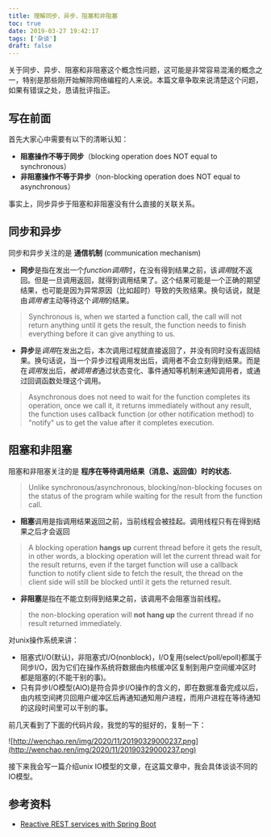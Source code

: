 ```yaml
---
title: 理解同步、异步、阻塞和非阻塞
toc: true
date: 2019-03-27 19:42:17
tags: ['杂谈']
draft: false
---
```


关于同步、异步、阻塞和非阻塞这个概念性问题，这可能是非常容易混淆的概念之一，特别是那些刚开始解除网络编程的人来说。本篇文章争取来说清楚这个问题，如果有错误之处，恳请批评指正。

## 写在前面

首先大家心中需要有以下的清晰认知：

- **阻塞操作不等于同步**（blocking operation does NOT equal to synchronous）
- **非阻塞操作不等于异步**（non-blocking operation does NOT equal to asynchronous）

事实上，同步异步于阻塞和非阻塞没有什么直接的关联关系。

## 同步和异步

同步和异步关注的是 **通信机制** (communication mechanism)

- **同步**是指在发出一个*function调用*时，在没有得到结果之前，该*调用*就不返回。但是一旦调用返回，就得到调用结果了。这个结果可能是一个正确的期望结果，也可能是因为异常原因（比如超时）导致的失败结果。换句话说，就是由*调用者*主动等待这个*调用*的结果。

> Synchronous is, when we started a function call, the call will not return anything until it gets the result, the function needs to finish everything before it can give anything to us.

- **异步**是*调用*在发出之后，本次调用过程就直接返回了，并没有同时没有返回结果。换句话说，当一个异步过程调用发出后，调用者不会立刻得到结果。而是在*调用*发出后，*被调用者*通过状态变化、事件通知等机制来通知调用者，或通过回调函数处理这个调用。

> Asynchronous does not need to wait for the function completes its operation, once we call it, it returns immediately without any result, the function uses callback function (or other notification method) to "notify" us to get the value after it completes execution.

## 阻塞和非阻塞

阻塞和非阻塞关注的是 **程序在等待调用结果（消息、返回值）时的状态.**

> Unlike synchronous/asynchronous, blocking/non-blocking focuses on the status of the program while waiting for the result from the function call.

- **阻塞**调用是指调用结果返回之前，当前线程会被挂起。调用线程只有在得到结果之后才会返回

> A blocking operation **hangs up** current thread before it gets the result, in other words, a blocking operation will let the current thread wait for the result returns, even if the target function will use a callback function to notify client side to fetch the result, the thread on the client side will still be blocked until it gets the returned result. 

- **非阻塞**是指在不能立刻得到结果之前，该调用不会阻塞当前线程。

> the non-blocking operation will **not hang up** the current thread if no result returned immediately.


对unix操作系统来讲：

- 阻塞式I/O(默认)，非阻塞式I/O(nonblock)，I/O复用(select/poll/epoll)都属于同步I/O，因为它们在操作系统将数据由内核缓冲区复制到用户空间缓冲区时都是阻塞的(不能干别的事)。
- 只有异步I/O模型(AIO)是符合异步I/O操作的含义的，即在数据准备完成以后，由内核空间拷贝回用户缓冲区后再通知通知用户进程，而用户进程在等待通知的这段时间里可以干别的事。

前几天看到了下面的代码片段，我觉的写的挺好的，复制一下：

![http://wenchao.ren/img/2020/11/20190329000237.png](http://wenchao.ren/img/2020/11/20190329000237.png)

接下来我会写一篇介绍unix IO模型的文章，在这篇文章中，我会具体谈谈不同的IO模型。


## 参考资料

- [Reactive REST services with Spring Boot](https://www.linkedin.com/pulse/reactive-rest-services-spring-boot-aliaksandr-liakh)